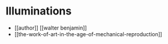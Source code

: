 # Illuminations

- [[author]] [[walter benjamin]]
- [[the-work-of-art-in-the-age-of-mechanical-reproduction]]


